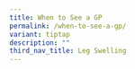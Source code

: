 ```yaml
---
title: When to See a GP
permalink: /when-to-see-a-gp/
variant: tiptap
description: ""
third_nav_title: Leg Swelling
---
```

<p></p>